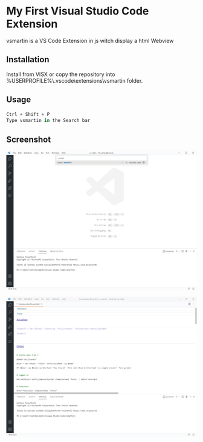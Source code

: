 # My First Visual Studio Code Extension

vsmartin is a VS Code Extension in js witch display a html Webview

## Installation

Install from VISX or copy the repository into %USERPROFILE%\\.vscode\extensions\vsmartin folder.

## Usage

```python
Ctrl + Shift + P
Type vsmartin in the Search bar
```

## Screenshot

![image-20211006150319680](image-20211006150319680.png)

![image-20211006150443033](image-20211006150443033.png)

